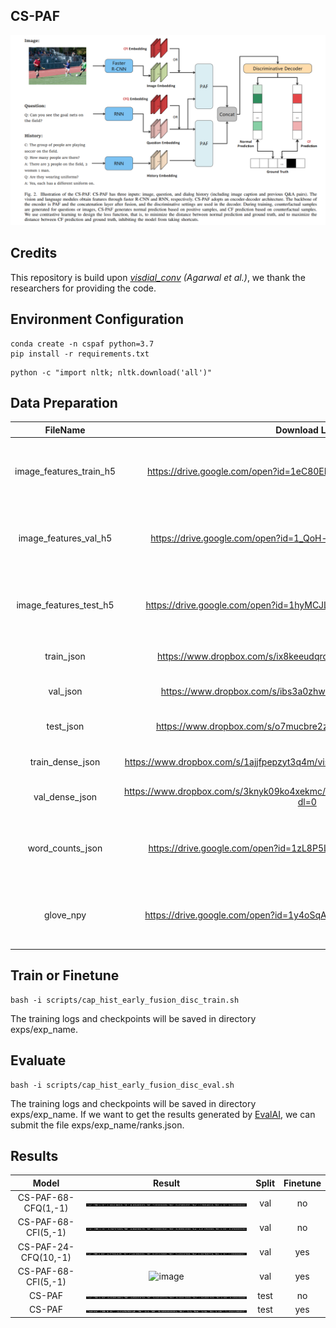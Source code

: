 ## CS-PAF

<div align=center><img src="cspaf.png"></div>

## Credits
This repository is build upon [*visdial_conv*](https://github.com/shubhamagarwal92/visdial_conv) *(Agarwal et al.)*, we thank the researchers for providing the code.

## Environment Configuration
```shell
conda create -n cspaf python=3.7
pip install -r requirements.txt
```
```shell
python -c "import nltk; nltk.download('all')"
```

## Data Preparation

|        FileName         |                        Download Link                         |                            Source                            |
| :---------------------: | :----------------------------------------------------------: | :----------------------------------------------------------: |
| image_features_train_h5 | https://drive.google.com/open?id=1eC80EMMEdZvWsKIl3YlEFpY4XHlvN9h8 | provided by repository *[visdial-principles](https://github.com/simpleshinobu/visdial-principles/blob/master/README.md) (Qi et al.)* |
|  image_features_val_h5  | https://drive.google.com/open?id=1_QoH-lbRCwPrcuiwVNjhW1yMxhqiLclB | provided by repository *[visdial-principles](https://github.com/simpleshinobu/visdial-principles/blob/master/README.md) (Qi et al.)* |
| image_features_test_h5  | https://drive.google.com/open?id=1hyMCJLXAyaNHmnoRZM8eF3fNia49oHLl | provided by repository *[visdial-principles](https://github.com/simpleshinobu/visdial-principles/blob/master/README.md) (Qi et al.)* |
|       train_json        | https://www.dropbox.com/s/ix8keeudqrd8hn8/visdial_1.0_train.zip?dl=0 | provided by [*official website*](https://visualdialog.org/data) |
|        val_json         | https://www.dropbox.com/s/ibs3a0zhw74zisc/visdial_1.0_val.zip?dl=0 | provided by [*official website*](https://visualdialog.org/data) |
|        test_json        | https://www.dropbox.com/s/o7mucbre2zm7i5n/visdial_1.0_test.zip?dl=0 | provided by [*official website*](https://visualdialog.org/data) |
|    train_dense_json     | https://www.dropbox.com/s/1ajjfpepzyt3q4m/visdial_1.0_train_dense_sample.json?dl=0 | provided by [*official website*](https://visualdialog.org/data) |
|     val_dense_json      | https://www.dropbox.com/s/3knyk09ko4xekmc/visdial_1.0_val_dense_annotations.json?dl=0 | provided by [*official website*](https://visualdialog.org/data) |
|    word_counts_json     | https://drive.google.com/open?id=1zL8P5LnPzRbfaPxJXvFVGBlS7SumOB_g | provided by repository *[visdial-principles](https://github.com/simpleshinobu/visdial-principles/blob/master/README.md) (Qi et al.)* |
|        glove_npy        | https://drive.google.com/open?id=1y4oSqAwgu2gIcyuF5ZuMuNZ-c-89NGuJ | provided by repository *[visdial-principles](https://github.com/simpleshinobu/visdial-principles/blob/master/README.md) (Qi et al.)* |

## Train or Finetune
```shell
bash -i scripts/cap_hist_early_fusion_disc_train.sh
```
The training logs and checkpoints will be saved in directory exps/exp_name.

## Evaluate
```shell
bash -i scripts/cap_hist_early_fusion_disc_eval.sh
```
The training logs and checkpoints will be saved in directory exps/exp_name.
If we want to get the results generated by [EvalAI](https://eval.ai/web/challenges/challenge-page/518/submission), we can submit the file exps/exp_name/ranks.json. 

## Results

|        Model        |           Result            | Split | Finetune |
| :-----------------: |:---------------------------:| :-----------------: | :-----------------: |
| CS-PAF-68-CFQ(1,-1) | ![image](results/62.01.png) | val | no |
| CS-PAF-68-CFI(5,-1) | ![image](results/61.31.png) | val | no |
| CS-PAF-24-CFQ(10,-1) | ![image](results/71.93.png) | val | yes |
| CS-PAF-68-CFI(5,-1) | ![image](results/71.28.png) | val | yes |
| CS-PAF | ![image](results/61.64.png) | test | no |
| CS-PAF | ![image](results/71.19.png) | test | yes |

